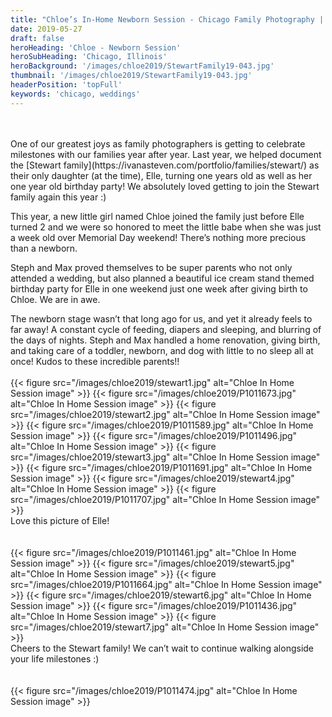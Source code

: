 ```yaml
---
title: "Chloe’s In-Home Newborn Session - Chicago Family Photography | Ivana & Steven"
date: 2019-05-27
draft: false
heroHeading: 'Chloe - Newborn Session'
heroSubHeading: 'Chicago, Illinois'
heroBackground: '/images/chloe2019/StewartFamily19-043.jpg'
thumbnail: '/images/chloe2019/StewartFamily19-043.jpg'
headerPosition: 'topFull'
keywords: 'chicago, weddings'
---
```

<br/>
<br/>
One of our greatest joys as family photographers is getting to celebrate milestones with our families year after year. Last year, we helped document the [Stewart family](https://ivanasteven.com/portfolio/families/stewart/) as their only daughter (at the time), Elle, turning one years old as well as her one year old birthday party! We absolutely loved getting to join the Stewart family again this year :)

This year, a new little girl named Chloe joined the family just before Elle turned 2 and we were so honored to meet the little babe when she was just a week old over Memorial Day weekend! There’s nothing more precious than a newborn. 

Steph and Max proved themselves to be super parents who not only attended a wedding, but also planned a beautiful ice cream stand themed birthday party for Elle in one weekend just one week after giving birth to Chloe. We are in awe. 

The newborn stage wasn’t that long ago for us, and yet it already feels to far away! A constant cycle of feeding, diapers and sleeping, and blurring of the days of nights. Steph and Max handled a home renovation, giving birth, and taking care of a toddler, newborn, and dog with little to no sleep all at once! Kudos to these incredible parents!!
<br/>
<br/>
{{< figure src="/images/chloe2019/stewart1.jpg" alt="Chloe In Home Session image" >}}
{{< figure src="/images/chloe2019/P1011673.jpg" alt="Chloe In Home Session image" >}}
{{< figure src="/images/chloe2019/stewart2.jpg" alt="Chloe In Home Session image" >}}
{{< figure src="/images/chloe2019/P1011589.jpg" alt="Chloe In Home Session image" >}}
{{< figure src="/images/chloe2019/P1011496.jpg" alt="Chloe In Home Session image" >}}
{{< figure src="/images/chloe2019/stewart3.jpg" alt="Chloe In Home Session image" >}}
{{< figure src="/images/chloe2019/P1011691.jpg" alt="Chloe In Home Session image" >}}
{{< figure src="/images/chloe2019/stewart4.jpg" alt="Chloe In Home Session image" >}}
{{< figure src="/images/chloe2019/P1011707.jpg" alt="Chloe In Home Session image" >}}
<br/>
Love this picture of Elle! 
<br/>
<br/>
<br/>
{{< figure src="/images/chloe2019/P1011461.jpg" alt="Chloe In Home Session image" >}}
{{< figure src="/images/chloe2019/stewart5.jpg" alt="Chloe In Home Session image" >}}
{{< figure src="/images/chloe2019/P1011664.jpg" alt="Chloe In Home Session image" >}}
{{< figure src="/images/chloe2019/stewart6.jpg" alt="Chloe In Home Session image" >}}
{{< figure src="/images/chloe2019/P1011436.jpg" alt="Chloe In Home Session image" >}}
{{< figure src="/images/chloe2019/stewart7.jpg" alt="Chloe In Home Session image" >}}
<br/>
Cheers to the Stewart family! We can’t wait to continue walking alongside your life milestones :) 
<br/>
<br/>
<br/>
{{< figure src="/images/chloe2019/P1011474.jpg" alt="Chloe In Home Session image" >}}